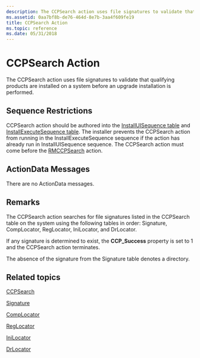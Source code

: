 ```yaml
---
description: The CCPSearch action uses file signatures to validate that qualifying products are installed on a system before an upgrade installation is performed.
ms.assetid: 0aa7bf8b-de76-464d-8e7b-3aa4f609fe19
title: CCPSearch Action
ms.topic: reference
ms.date: 05/31/2018
---
```


# CCPSearch Action

The CCPSearch action uses file signatures to validate that qualifying products are installed on a system before an upgrade installation is performed.

## Sequence Restrictions

CCPSearch action should be authored into the [InstallUISequence table](installuisequence-table.md) and [InstallExecuteSequence table](installexecutesequence-table.md). The installer prevents the CCPSearch action from running in the InstallExecuteSequence sequence if the action has already run in InstallUISequence sequence. The CCPSearch action must come before the [RMCCPSearch](rmccpsearch-action.md) action.

## ActionData Messages

There are no ActionData messages.

## Remarks

The CCPSearch action searches for file signatures listed in the CCPSearch table on the system using the following tables in order: Signature, CompLocator, RegLocator, IniLocator, and DrLocator.

If any signature is determined to exist, the **CCP\_Success** property is set to 1 and the CCPSearch action terminates.

The absence of the signature from the Signature table denotes a directory.

## Related topics

<dl> <dt>

[CCPSearch](ccpsearch-table.md)
</dt> <dt>

[Signature](signature-table.md)
</dt> <dt>

[CompLocator](complocator-table.md)
</dt> <dt>

[RegLocator](reglocator-table.md)
</dt> <dt>

[IniLocator](inilocator-table.md)
</dt> <dt>

[DrLocator](drlocator-table.md)
</dt> </dl>

 

 



